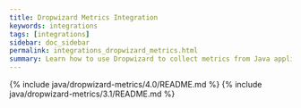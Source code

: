 ```yaml
---
title: Dropwizard Metrics Integration
keywords: integrations
tags: [integrations]
sidebar: doc_sidebar
permalink: integrations_dropwizard_metrics.html
summary: Learn how to use Dropwizard to collect metrics from Java applications.
---
```


{% include java/dropwizard-metrics/4.0/README.md %}
{% include java/dropwizard-metrics/3.1/README.md %}


